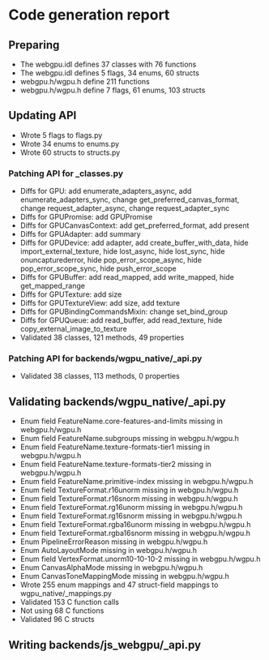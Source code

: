 # Code generation report
## Preparing
* The webgpu.idl defines 37 classes with 76 functions
* The webgpu.idl defines 5 flags, 34 enums, 60 structs
* webgpu.h/wgpu.h define 211 functions
* webgpu.h/wgpu.h define 7 flags, 61 enums, 103 structs
## Updating API
* Wrote 5 flags to flags.py
* Wrote 34 enums to enums.py
* Wrote 60 structs to structs.py
### Patching API for _classes.py
* Diffs for GPU: add enumerate_adapters_async, add enumerate_adapters_sync, change get_preferred_canvas_format, change request_adapter_async, change request_adapter_sync
* Diffs for GPUPromise: add GPUPromise
* Diffs for GPUCanvasContext: add get_preferred_format, add present
* Diffs for GPUAdapter: add summary
* Diffs for GPUDevice: add adapter, add create_buffer_with_data, hide import_external_texture, hide lost_async, hide lost_sync, hide onuncapturederror, hide pop_error_scope_async, hide pop_error_scope_sync, hide push_error_scope
* Diffs for GPUBuffer: add read_mapped, add write_mapped, hide get_mapped_range
* Diffs for GPUTexture: add size
* Diffs for GPUTextureView: add size, add texture
* Diffs for GPUBindingCommandsMixin: change set_bind_group
* Diffs for GPUQueue: add read_buffer, add read_texture, hide copy_external_image_to_texture
* Validated 38 classes, 121 methods, 49 properties
### Patching API for backends/wgpu_native/_api.py
* Validated 38 classes, 113 methods, 0 properties
## Validating backends/wgpu_native/_api.py
* Enum field FeatureName.core-features-and-limits missing in webgpu.h/wgpu.h
* Enum field FeatureName.subgroups missing in webgpu.h/wgpu.h
* Enum field FeatureName.texture-formats-tier1 missing in webgpu.h/wgpu.h
* Enum field FeatureName.texture-formats-tier2 missing in webgpu.h/wgpu.h
* Enum field FeatureName.primitive-index missing in webgpu.h/wgpu.h
* Enum field TextureFormat.r16unorm missing in webgpu.h/wgpu.h
* Enum field TextureFormat.r16snorm missing in webgpu.h/wgpu.h
* Enum field TextureFormat.rg16unorm missing in webgpu.h/wgpu.h
* Enum field TextureFormat.rg16snorm missing in webgpu.h/wgpu.h
* Enum field TextureFormat.rgba16unorm missing in webgpu.h/wgpu.h
* Enum field TextureFormat.rgba16snorm missing in webgpu.h/wgpu.h
* Enum PipelineErrorReason missing in webgpu.h/wgpu.h
* Enum AutoLayoutMode missing in webgpu.h/wgpu.h
* Enum field VertexFormat.unorm10-10-10-2 missing in webgpu.h/wgpu.h
* Enum CanvasAlphaMode missing in webgpu.h/wgpu.h
* Enum CanvasToneMappingMode missing in webgpu.h/wgpu.h
* Wrote 255 enum mappings and 47 struct-field mappings to wgpu_native/_mappings.py
* Validated 153 C function calls
* Not using 68 C functions
* Validated 96 C structs
## Writing backends/js_webgpu/_api.py

